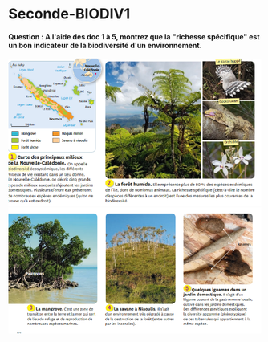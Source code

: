 # Seconde-BIODIV1
#### Question : A l'aide des doc 1 à 5, montrez que la "richesse spécifique" est un bon indicateur de la biodiversité d'un environnement. 

![](https://github.com/Svt-lim/Seconde-BIODIV1/blob/master/doc1-2.png)
![](https://github.com/Svt-lim/Seconde-BIODIV1/blob/master/doc3-5.png)
